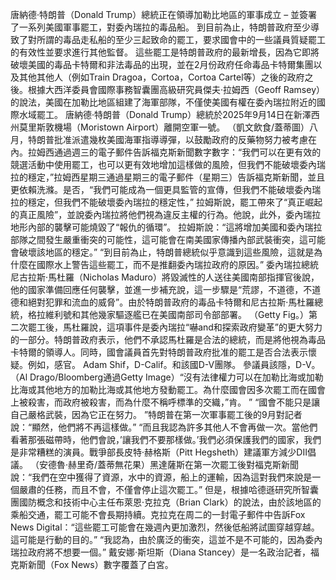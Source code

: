 唐納德·特朗普（Donald Trump）總統正在領導加勒比地區的軍事成立 – 並簽署了一系列美國軍事罷工，對委內瑞拉的毒品船。 到目前為止，特朗普政府至少導致了對所謂的毒品走私船的至少三起致命的罷工，要求國會中的一些議員質疑罷工的有效性並要求進行其他監督。 這些罷工是特朗普政府的最新增長，因為它即將破壞美國的毒品卡特爾和非法毒品的出現，並在2月份政府任命毒品卡特爾集團以及其他其他人（例如Train Dragoa，Cortoa，Cortoa Cartel等）之後的政府之後。根據大西洋委員會國際事務智囊團高級研究員傑夫·拉姆西（Geoff Ramsey）的說法，美國在加勒比地區組建了海軍部隊，不僅使美國有權在委內瑞拉附近的國際水域罷工。 唐納德·特朗普（Donald Trump）總統於2025年9月14日在新澤西州莫里斯敦機場（Moristown Airport）離開空軍一號。 （凱文飲食/蓋蒂圖）八月，特朗普批准派遣幾枚美國海軍指導導彈，以鼓勵政府的反藥物努力被考慮在內。拉姆西通過週三的電子郵件告訴福克斯新聞數字數字：“我們可以在更有效的競選活動中使用罷工，也可以更有效地增加這樣做的風險，但我們不能破壞委內瑞拉的穩定，”拉姆西星期三通過星期三的電子郵件（星期三）告訴福克斯新聞，並且更依賴洗滌。是否，“我們可能成為一個更具監管的宣傳，但我們不能破壞委內瑞拉的穩定，但我們不能破壞委內瑞拉的穩定性，” 拉姆斯說，罷工帶來了“真正崛起的真正風險”，並說委內瑞拉將他們視為違反主權的行為。他說，此外，委內瑞拉地形內部的襲擊可能燒毀了“報仇的循環”。 拉姆斯說：“這將增加美國和委內瑞拉部隊之間發生嚴重衝突的可能性，這可能會在南美國家傳播內部武裝衝突，這可能會破壞該地區的穩定。” “到目前為止，特朗普總統似乎意識到這些風險，這就是為什麼在國際水上警告這些罷工，而不是推翻委內瑞拉政府的原因。” 委內瑞拉總統尼古拉斯·馬杜羅（Nicholas Maduro）將毀滅性的人送往美國南部指揮官後說，他的國家準備回應任何襲擊，並進一步補充說，這一步驟是“荒謬，不道德，不道德和絕對犯罪和流血的威脅”。由於特朗普政府的毒品卡特爾和尼古拉斯·馬杜羅總統，格拉維利號和其他幾家驅逐艦已在美國南部司令部部署。 （Getty Fig。）第二次罷工後，馬杜羅說，這項事件是委內瑞拉“嚇and和探索政府變革”的更大努力的一部分。特朗普政府表示，他們不承認馬杜羅是合法的總統，而是將他視為毒品卡特爾的領導人。同時，國會議員首先對特朗普政府批准的罷工是否合法表示懷疑。例如，感官。 Adam Shif，D-Calif。和該國D-V團隊。 參議員該隱，D-V。  （Al Drago/Bloomberg通過Getty Image）“沒有法律權力可以在加勒比海或加勒比海或其他地方的加勒比海或其他地方發動罷工。為什麼國會因多次罷工而在國會上被殺害，而政府被殺害，而為什麼不稱呼標準的交織，”肯。 ” “國會不能只是讓自己嚴格武裝，因為它正在努力。 ”特朗普在第一次軍事罷工後的9月對記者說：“顯然，他們將不再這樣做。” “而且我認為許多其他人不會再做一次。當他們看著那張磁帶時，他們會說，’讓我們不要那樣做。’我們必須保護我們的國家，我們是非常糟糕的演員。戰爭部長皮特·赫格斯（Pitt Hegsheth）建議軍方減少DII倡議。 （安德魯·赫里奇/蓋蒂無花果）黑達薩斯在第一次罷工後對福克斯新聞說：“我們在空中獲得了資源，水中的資源，船上的運輸，因為這對我們來說是一個嚴肅的任務，而且不會，不僅會停止這次罷工。” 但是，根據哈德遜研究所智囊團國防概念和技術中心主任布萊恩·克拉克（Brian Clark）的說法，由於該地區的乘船交通，罷工可能不會長期持續。克拉克在周二的一封電子郵件中告訴Fox News Digital：“這些罷工可能會在幾週內更加激烈，然後低船將試圖穿越穿越。這可能是行動的目的。” “我認為，由於廣泛的衝突，這並不是不可能的，因為委內瑞拉政府將不想要一個。” 戴安娜·斯坦斯（Diana Stancey）是一名政治記者，福克斯新聞（Fox News）數字覆蓋了白宮。 